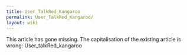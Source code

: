 ```yaml
---
title: User_TalkRed_Kangaroo
permalink: User_TalkRed_Kangaroo/
layout: wiki
---
```


This article has gone missing.
The capitalisation of the existing article is wrong: User_talkRed_kangaroo

